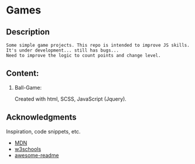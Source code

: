 
# Games

## Description

    Some simple game projects. This repo is intended to improve JS skills. It's under development... still has bugs...
    Need to improve the logic to count points and change level.

## Content:

<ol>
    <li>
        <p> Ball-Game:</p>
        <p>Created with html, SCSS, JavaScript (Jquery).</p>
    </li>
</ol>

## Acknowledgments

Inspiration, code snippets, etc.
* [MDN](https://developer.mozilla.org/en-US/)
* [w3schools](https://www.w3schools.com/)
* [awesome-readme](https://github.com/matiassingers/awesome-readme)
